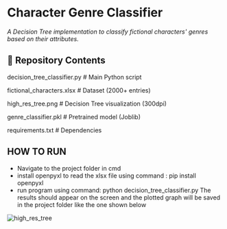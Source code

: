 # Character Genre Classifier 
    
*A Decision Tree implementation to classify fictional characters' genres based on their attributes.*
## 📂 Repository Contents

decision_tree_classifier.py # Main Python script

fictional_characters.xlsx # Dataset (2000+ entries)

high_res_tree.png # Decision Tree visualization (300dpi)
 
genre_classifier.pkl # Pretrained model (Joblib)
 
 requirements.txt # Dependencies
 ## HOW TO RUN
 - Navigate to the project folder in cmd
 - install openpyxl to read the xlsx file using command : pip install openpyxl
 - run program using command: python decision_tree_classifier.py
The results should appear on the screen and the plotted graph will be saved in the project folder like the one shown below

![high_res_tree](https://github.com/user-attachments/assets/1a62a16d-ed28-4768-b2fe-7a12ec440561)
